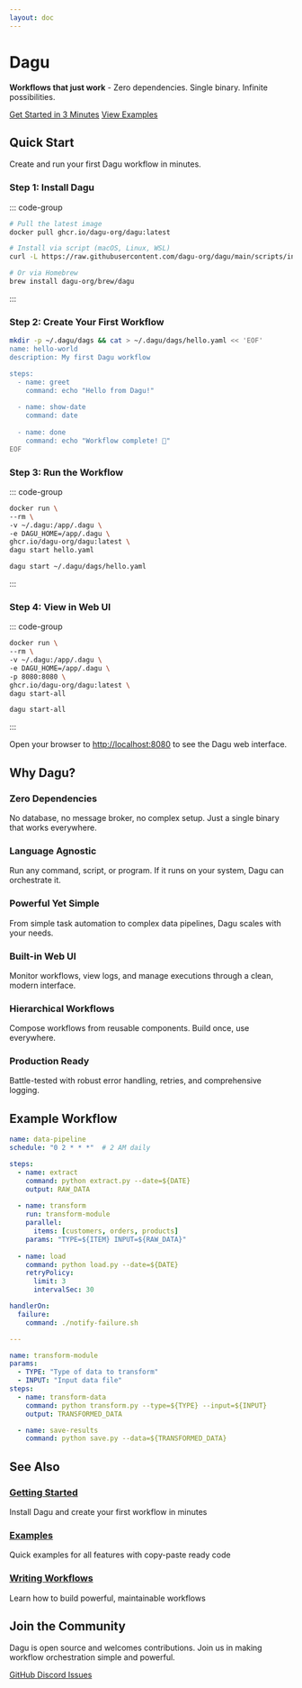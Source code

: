 ```yaml
---
layout: doc
---
```


# Dagu

**Workflows that just work** - Zero dependencies. Single binary. Infinite possibilities.

<div class="hero-section">
  <div class="hero-actions">
    <a href="/getting-started/" class="VPButton brand">Get Started in 3 Minutes</a>
    <a href="/writing-workflows/examples/" class="VPButton alt">View Examples</a>
  </div>
</div>

## Quick Start

Create and run your first Dagu workflow in minutes.

### Step 1: Install Dagu

::: code-group

```bash [Docker]
# Pull the latest image
docker pull ghcr.io/dagu-org/dagu:latest
```

```bash [Binary]
# Install via script (macOS, Linux, WSL)
curl -L https://raw.githubusercontent.com/dagu-org/dagu/main/scripts/installer.sh | bash

# Or via Homebrew
brew install dagu-org/brew/dagu
```

:::

### Step 2: Create Your First Workflow

```bash
mkdir -p ~/.dagu/dags && cat > ~/.dagu/dags/hello.yaml << 'EOF'
name: hello-world
description: My first Dagu workflow

steps:
  - name: greet
    command: echo "Hello from Dagu!"
    
  - name: show-date
    command: date
    
  - name: done
    command: echo "Workflow complete! 🎉"
EOF
```

### Step 3: Run the Workflow

::: code-group

```bash [Docker]
docker run \
--rm \
-v ~/.dagu:/app/.dagu \
-e DAGU_HOME=/app/.dagu \
ghcr.io/dagu-org/dagu:latest \
dagu start hello.yaml
```

```bash [Binary]
dagu start ~/.dagu/dags/hello.yaml
```

:::

### Step 4: View in Web UI

::: code-group

```bash [Docker]
docker run \
--rm \
-v ~/.dagu:/app/.dagu \
-e DAGU_HOME=/app/.dagu \
-p 8080:8080 \
ghcr.io/dagu-org/dagu:latest \
dagu start-all
```

```bash [Binary]
dagu start-all
```

:::

Open your browser to [http://localhost:8080](http://localhost:8080) to see the Dagu web interface.

## Why Dagu?

### Zero Dependencies
No database, no message broker, no complex setup. Just a single binary that works everywhere.

### Language Agnostic  
Run any command, script, or program. If it runs on your system, Dagu can orchestrate it.

### Powerful Yet Simple
From simple task automation to complex data pipelines, Dagu scales with your needs.

### Built-in Web UI
Monitor workflows, view logs, and manage executions through a clean, modern interface.

### Hierarchical Workflows
Compose workflows from reusable components. Build once, use everywhere.

### Production Ready
Battle-tested with robust error handling, retries, and comprehensive logging.

## Example Workflow

```yaml
name: data-pipeline
schedule: "0 2 * * *"  # 2 AM daily

steps:
  - name: extract
    command: python extract.py --date=${DATE}
    output: RAW_DATA
    
  - name: transform
    run: transform-module
    parallel:
      items: [customers, orders, products]
    params: "TYPE=${ITEM} INPUT=${RAW_DATA}"
    
  - name: load
    command: python load.py --date=${DATE}
    retryPolicy:
      limit: 3
      intervalSec: 30

handlerOn:
  failure:
    command: ./notify-failure.sh

---

name: transform-module
params:
  - TYPE: "Type of data to transform"
  - INPUT: "Input data file"
steps:
  - name: transform-data
    command: python transform.py --type=${TYPE} --input=${INPUT}
    output: TRANSFORMED_DATA

  - name: save-results
    command: python save.py --data=${TRANSFORMED_DATA}
```

## See Also

<div class="next-steps">
  <div class="step-card">
    <h3><a href="/getting-started/">Getting Started</a></h3>
    <p>Install Dagu and create your first workflow in minutes</p>
  </div>
  <div class="step-card">
    <h3><a href="/writing-workflows/examples/">Examples</a></h3>
    <p>Quick examples for all features with copy-paste ready code</p>
  </div>
  <div class="step-card">
    <h3><a href="/writing-workflows/">Writing Workflows</a></h3>
    <p>Learn how to build powerful, maintainable workflows</p>
  </div>
</div>

## Join the Community

Dagu is open source and welcomes contributions. Join us in making workflow orchestration simple and powerful.

<div class="community-links">
  <a href="https://github.com/dagu-org/dagu" class="community-link">
    <span class="icon">GitHub</span>
  </a>
  <a href="https://discord.gg/gpahPpqyAP" class="community-link">
    <span class="icon">Discord</span>
  </a>
  <a href="https://github.com/dagu-org/dagu/issues" class="community-link">
    <span class="icon">Issues</span>
  </a>
</div>
